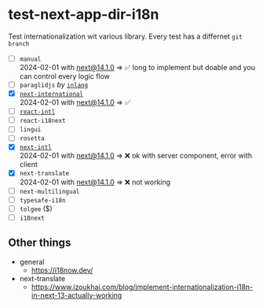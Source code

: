 # test-next-app-dir-i18n

Test internationalization wit various library.
Every test has a differnet `git branch`

- [ ] `manual`  
  2024-02-01 with next@14.1.0 => ✅ long to implement but doable and you can control every logic flow
- [ ] `paraglidjs` *by* [`inlang`](https://inlang.com/m/gerre34r/library-inlang-paraglideJs)
- [x] [`next-international`](https://github.com/QuiiBz/next-international)  
  2024-02-01 with next@14.1.0 => ✅
- [ ] [`react-intl`](https://formatjs.io/)  
- [ ] `react-i18next`  
- [ ] `lingui`  
- [ ] `rosetta`  
- [x] [`next-intl`](https://next-intl-docs.vercel.app/)  
  2024-02-01 with next@14.1.0 => ❌ ok with server component, error with client
- [x] `next-translate`  
  2024-02-01 with next@14.1.0 => ❌ not working  
- [ ] `next-multilingual`  
- [ ] `typesafe-i18n`  
- [ ] `tolgee` ($)  
- [ ] `i18next`  

## Other things

- general
  - https://i18now.dev/
- next-translate
  - https://www.izoukhai.com/blog/implement-internationalization-i18n-in-next-13-actually-working